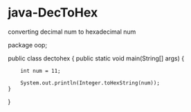 # java-DecToHex
converting decimal num to hexadecimal num


package oop;

public class dectohex {
	public static void main(String[] args) {
		
		int num = 11;
		
		System.out.println(Integer.toHexString(num));
	}
}
